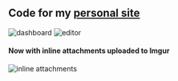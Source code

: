 ## Code for my [personal site](https://jborbon.me)

![dashboard](https://i.imgur.com/Lc1HVd3.png)
![editor](https://i.imgur.com/sR4TIrZ.png)

#### Now with inline attachments uploaded to Imgur

![inline attachments](https://i.imgur.com/Q7eG2VG.gif)